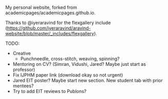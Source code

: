 My personal website, forked from academicpages/academicpages.github.io.

Thanks to @iyeraravind for the flexgallery include (https://github.com/iyeraravind/aravind-website/blob/master/_includes/flexgallery).

TODO:
* Creative
  * Punchneedle, cross-stitch, weaving, spinning?
* Mentoring on CV? (Simran, Vidushi, Jared? Maybe just start as professor)
* Fix IJPHM paper link (download okay so not urgent)
* Jared EIT poster? Maybe start new section. New student tab with prior mentees?
* Try to add EIT reviews to Publons?

